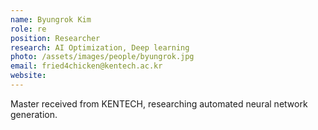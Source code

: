 ```yaml
---
name: Byungrok Kim
role: re
position: Researcher
research: AI Optimization, Deep learning
photo: /assets/images/people/byungrok.jpg
email: fried4chicken@kentech.ac.kr
website:
---
```

Master received from KENTECH, researching automated neural network generation.
